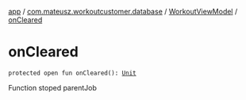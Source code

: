 [app](../../index.md) / [com.mateusz.workoutcustomer.database](../index.md) / [WorkoutViewModel](index.md) / [onCleared](./on-cleared.md)

# onCleared

`protected open fun onCleared(): `[`Unit`](https://kotlinlang.org/api/latest/jvm/stdlib/kotlin/-unit/index.html)

Function stoped parentJob

